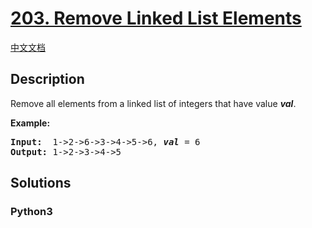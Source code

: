 # [203. Remove Linked List Elements](https://leetcode.com/problems/remove-linked-list-elements)

[中文文档](/leetcode/0200-0299/0203.Remove%20Linked%20List%20Elements/README.md)

## Description

<p>Remove all elements from a linked list of integers that have value <b><i>val</i></b>.</p>

<p><b>Example:</b></p>

<pre>
<b>Input:</b>  1-&gt;2-&gt;6-&gt;3-&gt;4-&gt;5-&gt;6, <em><b>val</b></em> = 6
<b>Output:</b> 1-&gt;2-&gt;3-&gt;4-&gt;5
</pre>


## Solutions

<!-- tabs:start -->

### **Python3**

```python

```

<!-- tabs:end -->
